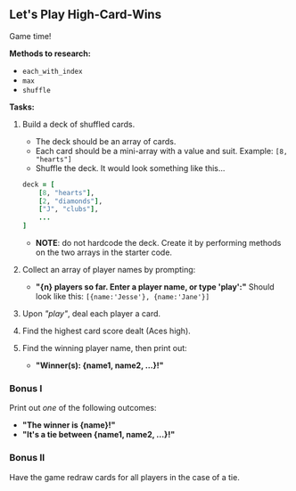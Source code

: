## Let's Play High-Card-Wins

Game time!

**Methods to research:**

* `each_with_index`
* `max`
* `shuffle`

**Tasks:**

1. Build a deck of shuffled cards.
	* The deck should be an array of cards.
	* Each card should be a mini-array with a value and suit. Example: `[8, "hearts"]`
	* Shuffle the deck. It would look something like this...

	```ruby
	deck = [
		[8, "hearts"],
		[2, "diamonds"],
		["J", "clubs"],  
		...
	]
	```
	* **NOTE**: do not hardcode the deck. Create it by performing methods on the two arrays in the starter code.

2. Collect an array of player names by prompting:
	* **"{n} players so far. Enter a player name, or type 'play':"**
	Should look like this: `[{name:'Jesse'}, {name:'Jane'}]`
3. Upon *"play"*, deal each player a card.
4. Find the highest card score dealt (Aces high).
5. Find the winning player name, then print out:
	* **"Winner(s): {name1, name2, …}!"**
 
### Bonus I

Print out *one* of the following outcomes:

* **"The winner is {name}!"**
* **"It's a tie between {name1, name2, …}!"**

### Bonus II

Have the game redraw cards for all players in the case of a tie.
